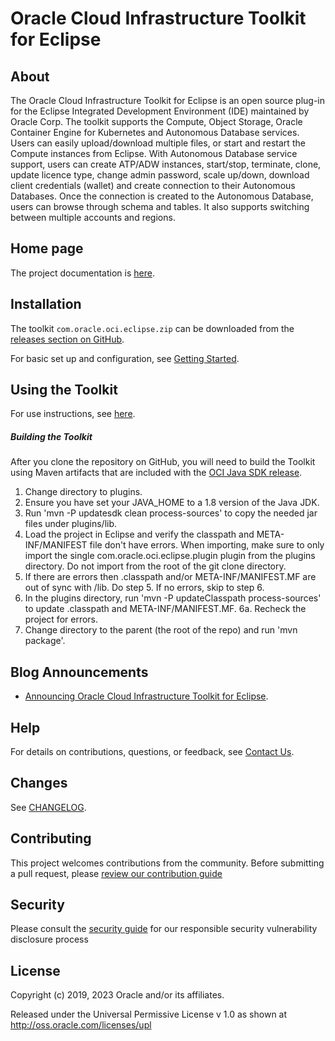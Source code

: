 # Oracle Cloud Infrastructure Toolkit for Eclipse

## About

The Oracle Cloud Infrastructure Toolkit for Eclipse is an open source plug-in for the Eclipse Integrated Development Environment (IDE) maintained by Oracle Corp.
The toolkit supports the Compute, Object Storage, Oracle Container Engine for Kubernetes and Autonomous Database services. Users can easily upload/download multiple files, or start and restart the Compute instances from Eclipse. With Autonomous Database service support, users can create ATP/ADW instances, start/stop, terminate, clone, update licence type, change admin password, scale up/down, download client credentials (wallet) and create connection to their Autonomous Databases.
Once the connection is created to the Autonomous Database, users can browse through schema and tables.
It also supports switching between multiple accounts and regions.

## Home page 

The project documentation is [here](https://docs.cloud.oracle.com/iaas/Content/API/SDKDocs/eclipsetoolkit.htm).

## Installation

The toolkit `com.oracle.oci.eclipse.zip` can be downloaded from the [releases section on GitHub](https://github.com/oracle/oci-toolkit-eclipse/releases).

For basic set up and configuration, see [Getting Started](https://docs.cloud.oracle.com/iaas/Content/API/SDKDocs/eclipsegettingstarted.htm).

## Using the Toolkit

For use instructions, see [here](https://docs.cloud.oracle.com/iaas/Content/API/SDKDocs/eclipseusing.htm).

##### Building the Toolkit

After you clone the repository on GitHub, you will need to build the Toolkit using Maven artifacts that are included with the [OCI Java SDK release](https://github.com/oracle/oci-java-sdk/releases).

1. Change directory to plugins. 
2. Ensure you have set your JAVA_HOME to a 1.8 version of the Java JDK.
3. Run 'mvn -P updatesdk clean process-sources' to copy the needed jar files under plugins/lib.
4. Load the project in Eclipse and verify the classpath and META-INF/MANIFEST file don't have errors. When importing, make sure to only import the single com.oracle.oci.eclipse.plugin
plugin from the plugins directory.  Do not import from the root of the git clone directory.
5. If there are errors then .classpath and/or META-INF/MANIFEST.MF are out of sync with /lib. Do step 5.  If no errors, skip to step 6.
6. In the plugins directory, run 'mvn -P updateClasspath process-sources' to update .classpath and META-INF/MANIFEST.MF.
6a. Recheck the project for errors.
7. Change directory to the parent (the root of the repo) and run 'mvn package'.

## Blog Announcements

- [Announcing Oracle Cloud Infrastructure Toolkit for Eclipse](https://blogs.oracle.com/cloud-infrastructure/announcing-oracle-cloud-infrastructure-toolkit-for-eclipse).

## Help

For details on contributions, questions, or feedback, see [Contact Us](https://docs.cloud.oracle.com/iaas/Content/API/SDKDocs/eclipsetoolkit.htm#ContactUs).

## Changes

See [CHANGELOG](/CHANGELOG.md).

## Contributing

This project welcomes contributions from the community. Before submitting a pull request, please [review our contribution guide](./CONTRIBUTING.md)

## Security

Please consult the [security guide](./SECURITY.md) for our responsible security vulnerability disclosure process

## License

Copyright (c) 2019, 2023 Oracle and/or its affiliates.

Released under the Universal Permissive License v 1.0 as shown at http://oss.oracle.com/licenses/upl

